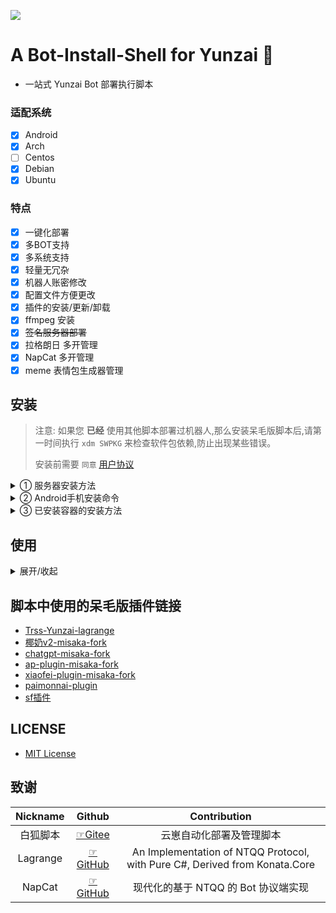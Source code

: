 ![](https://socialify.git.ci/misaka20002/Bot-Install-Shell/image?custom_description=A+Bot-Install-Shell+for+Yunzai.&description=1&font=KoHo&forks=1&issues=1&language=1&name=1&owner=1&pattern=Circuit+Board&pulls=1&stargazers=1&theme=Auto)

# A Bot-Install-Shell for Yunzai 🍓

- 一站式 Yunzai Bot 部署执行脚本

### 适配系统
- [x] Android
- [x] Arch
- [ ] Centos
- [x] Debian
- [x] Ubuntu

### 特点
- [x] 一键化部署
- [x] 多BOT支持
- [x] 多系统支持
- [x] 轻量无冗杂
- [x] 机器人账密修改
- [x] 配置文件方便更改
- [x] 插件的安装/更新/卸载
- [x] ffmpeg 安装
- [x] ~~签名服务器部署~~
- [x] 拉格朗日 多开管理
- [x] NapCat 多开管理
- [x] meme 表情包生成器管理

## 安装

> 注意: 如果您 **已经** 使用其他脚本部署过机器人,那么安装呆毛版脚本后,请第一时间执行 `xdm SWPKG` 来检查软件包依赖,防止出现某些错误。
>
> 安装前需要 `同意` [用户协议](./Manage/用户协议.txt)

<details ><summary>① 服务器安装方法</summary>


<details ><summary>购买服务器</summary>

- 纯小白推荐买一个 38元/年的2核2GB 或 188元/年的2核4GB 的[华为云（该链接无任何推广AFF）](https://activity.huaweicloud.com/discount_area_v5/index.html?utm_adplace=ecs-xsfwq_guanggao1)，使用Ubuntu24+镜像开机后，学习[使用SSH登陆服务器](https://www.bing.com/search?q=Termius%E4%BD%BF%E7%94%A8SSH%E7%99%BB%E9%99%86%E6%9C%8D%E5%8A%A1%E5%99%A8)然后输入以下命令：

</details>



##### 服务器安装命令

```sh
su
bash <(curl -sL https://gitee.com/Misaka21011/Yunzai-Bot-Shell/raw/master/install.sh)
# 或
bash <(curl -sL https://raw.githubusercontent.com/misaka20002/Bot-Install-Shell/master/install.sh)
```

- 使用 `xdm` 命令打开呆毛版脚本
- 选择 `TRSS-Yunzai` 并 `回车` 来安装TRSS崽
- 返回主页，选择 `拉格朗日` 或者 `NapCat` 安装、配置接口后启动  `拉格朗日` 或者 `NapCat` 
- 首次启动使用前台启动 `TRSS-Yunzai` ，成功连接上bot之后发送 `#设置主人`，待稳定运行后按 `ctrl+c` 退出前台，从 `xdm` 中使用后台启动。（前台启动不能关闭控制台，否则机器人会关闭，所以稳定运行后，改用后台启动）
- 在后台正常启动后，可以选择自己喜欢的插件安装啦~

</details>

<details ><summary>② Android手机安装命令</summary>

##### 安卓手机

 ###### 按照此文档部署

> [部署文档地址](./Markdown/Tmoe.md)
> 
> [文件管理文档地址](./Markdown/MT-Termux.md)

</details>

<details ><summary>③ 已安装容器的安装方法</summary>

##### 已安装容器

###### 注意:除非您知道您在干什么,否则请不要使用该项!!!

```sh
bash <(curl -sL https://gitee.com/Misaka21011/Yunzai-Bot-Shell/raw/master/install.sh)
# 或
bash <(curl -sL https://raw.githubusercontent.com/misaka20002/Bot-Install-Shell/master/install.sh)
```

</details>

## 使用

<details ><summary>展开/收起</summary>

- 打开呆毛版脚本的命令
    ```sh
    xdm
    ```
- 获取呆毛版脚本帮助的命令
    ```sh
    xdm help
    ```
- 修复呆毛版脚本打不开的命令
    ```sh
    bash <(curl -sL https://gitee.com/Misaka21011/Yunzai-Bot-Shell/raw/master/install.sh)
    #或
    bash <(curl -sL https://raw.githubusercontent.com/misaka20002/Bot-Install-Shell/master/install.sh)
    ```
- 删除呆毛版脚本的命令
    ```sh
    rm /usr/local/bin/xdm
    ```

</details>

## 脚本中使用的呆毛版插件链接

- [Trss-Yunzai-lagrange](https://github.com/AIGC-Yunzai/Trss-Yunzai-lagrange)
- [椰奶v2-misaka-fork](https://github.com/misaka20002/yenai-plugin/tree/v2)
- [chatgpt-misaka-fork](https://github.com/misaka20002/chatgpt-plugin)
- [ap-plugin-misaka-fork](https://github.com/misaka20002/ap-plugin)
- [xiaofei-plugin-misaka-fork](https://github.com/misaka20002/xiaofei-plugin)
- [paimonnai-plugin](https://github.com/misaka20002/paimonnai-plugin)
- [sf插件](https://github.com/AIGC-Yunzai/siliconflow-plugin)

## LICENSE

- [MIT License](./LICENSE)


## 致谢

| Nickname | Github | Contribution |
| :--------: | :--------: | :--------: |
| 白狐脚本 | [☞Gitee](https://gitee.com/baihu433/Yunzai-Bot-Shell) | 云崽自动化部署及管理脚本 |
| Lagrange | [☞GitHub](https://github.com/LagrangeDev/Lagrange.Core) | An Implementation of NTQQ Protocol, with Pure C#, Derived from Konata.Core |
| NapCat | [☞GitHub](https://napneko.github.io/) | 现代化的基于 NTQQ 的 Bot 协议端实现 |

